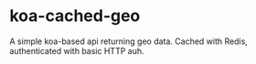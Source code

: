 # koa-cached-geo
A simple koa-based api returning geo data. Cached with Redis, authenticated with basic HTTP auh.
